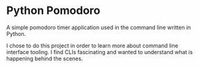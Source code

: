 # Python Pomodoro

A simple pomodoro timer application used in the command line written in Python.

I chose to do this project in order to learn more about command line interface tooling. I find CLIs fascinating and wanted to understand what is happening behind the scenes.

<!-- Contemplated CLI vs TUI -->

<!--
Used `uv` to manage dependencies and the virtual environment.
Created the project using `uv init --package python_pomodoro`
The `--package`` flag creates a `src` and a module directory, an `__init__.py` in the module directory, adds a build system, and creates a command(?).
-->
